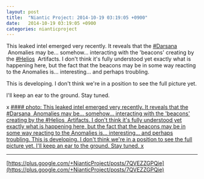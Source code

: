 ```yaml
---
layout: post
title:  "Niantic Project: 2014-10-19 03:19:05 +0900"
date:   2014-10-19 03:19:05 +0900
categories: nianticproject
---
```

This leaked intel emerged very recently. It reveals that the  [#Darsana](https://plus.google.com/s/%23Darsana "")  Anomalies may be... somehow... interacting with the 'beacons' creating by the  [#Helios](https://plus.google.com/s/%23Helios "")  Artifacts. I don't think it's fully understood yet exactly what is happening here, but the fact that the beacons may be in some way reacting to the Anomalies is... interesting... and perhaps troubling.

This is developing. I don't think we're in a position to see the full picture yet.

I'll keep an ear to the ground. Stay tuned.

x
[#### photo: This leaked intel emerged very recently. It reveals that the #Darsana  Anomalies may be... somehow... interacting with the 'beacons' creating by the #Helios  Artifacts. I don't think it's fully understood yet exactly what is happening here, but the fact that the beacons may be in some way reacting to the Anomalies is... interesting... and perhaps troubling.
This is developing. I don't think we're in a position to see the full picture yet.
I'll keep an ear to the ground. Stay tuned.
x](https://lh5.googleusercontent.com/-F_Z5TffqC30/VEKttFoCiEI/AAAAAAAAd64/2Vo_ciHxRy8/w1275-h1248/Converge.png "")
- - -
[https://plus.google.com/+NianticProject/posts/7QVEZZGPQie](https://plus.google.com/+NianticProject/posts/7QVEZZGPQie)
